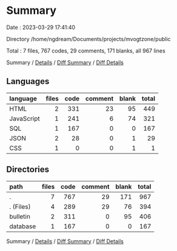 # Summary

Date : 2023-03-29 17:41:40

Directory /home/ngdream/Documents/projects/mvogtzone/public

Total : 7 files,  767 codes, 29 comments, 171 blanks, all 967 lines

Summary / [Details](details.md) / [Diff Summary](diff.md) / [Diff Details](diff-details.md)

## Languages
| language | files | code | comment | blank | total |
| :--- | ---: | ---: | ---: | ---: | ---: |
| HTML | 2 | 331 | 23 | 95 | 449 |
| JavaScript | 1 | 241 | 6 | 74 | 321 |
| SQL | 1 | 167 | 0 | 0 | 167 |
| JSON | 2 | 28 | 0 | 1 | 29 |
| CSS | 1 | 0 | 0 | 1 | 1 |

## Directories
| path | files | code | comment | blank | total |
| :--- | ---: | ---: | ---: | ---: | ---: |
| . | 7 | 767 | 29 | 171 | 967 |
| . (Files) | 4 | 289 | 29 | 76 | 394 |
| bulletin | 2 | 311 | 0 | 95 | 406 |
| database | 1 | 167 | 0 | 0 | 167 |

Summary / [Details](details.md) / [Diff Summary](diff.md) / [Diff Details](diff-details.md)
